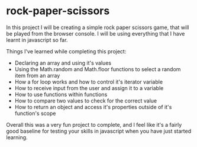 # rock-paper-scissors

In this project I will be creating a simple rock paper scissors game,
that will be played from the browser console. I will be using
everything that I have learnt in javascript so far.

Things I've learned while completing this project:
 - Declaring an array and using it's values
 - Using the Math.random and Math.floor functions to select a random item from an array
 - How a for loop works and how to control it's iterator variable
 - How to receive input from the user and assign it to a variable
 - How to use functions within functions
 - How to compare two values to check for the correct value
 - How to return an object and access it's properties outside of it's function's scope

Overall this was a very fun project to complete, and I feel like it's a
fairly good baseline for testing your skills in javascript when you
have just started learning.